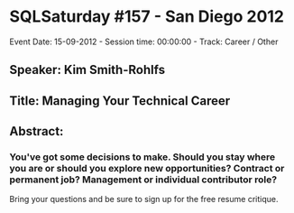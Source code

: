 # SQLSaturday #157 - San Diego 2012
Event Date: 15-09-2012 - Session time: 00:00:00 - Track: Career / Other
## Speaker: Kim Smith-Rohlfs
## Title: Managing Your Technical Career
## Abstract:
### You've got some decisions to make.  Should you stay where you are or should you explore new opportunities? Contract or permanent job? Management or individual contributor role?

Bring your questions and be sure to sign up for the free resume critique.

